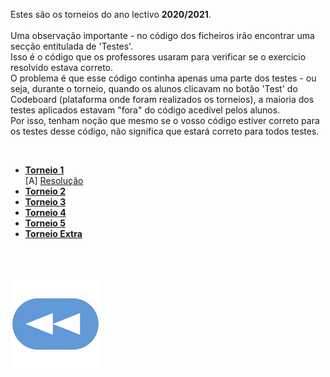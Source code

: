 Estes são os torneios do ano lectivo **2020/2021**.
<br>
<br>Uma observação importante - no código dos ficheiros irão encontrar uma secção entitulada de 'Testes'.
<br>Isso é o código que os professores usaram para verificar se o exercício resolvido estava correto.
<br>O problema é que esse código continha apenas uma parte dos testes - ou seja, durante o torneio, quando os alunos clicavam no botão 'Test' do Codeboard (plataforma onde foram realizados os torneios), a maioria dos testes aplicados estavam "fora" do código acedível pelos alunos.
<br>Por isso, tenham noção que mesmo se o vosso código estiver correto para os testes desse código, não significa que estará correto para todos testes.

<br>

* [**Torneio 1**](t1-2021.md)
<br>  [A] [Resolução](t1-2021-res.md)
* [**Torneio 2**](t2-2021.md)
* [**Torneio 3**]()
* [**Torneio 4**]()
* [**Torneio 5**]()
* [**Torneio Extra**]()

<br><br>

[![retroceder](https://raw.githubusercontent.com/David81820/Recursos-LCC/main/Rewind.png)](https://david81820.github.io/Recursos-LCC/2ano/2sem/LA2)
